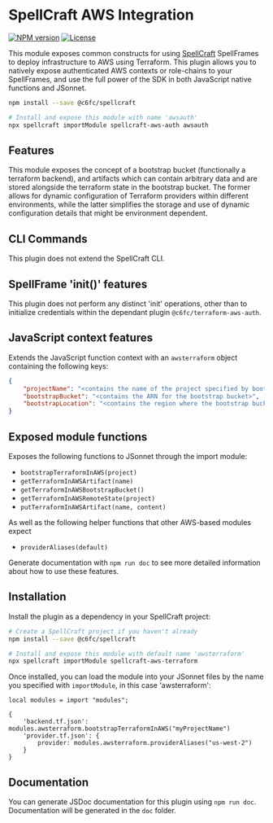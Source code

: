 # SpellCraft AWS Integration

[![NPM version](https://img.shields.io/npm/v/@c6fc/spellcraft-aws-terraform.svg?style=flat)](https://www.npmjs.com/package/@c6fc/spellcraft-aws-terraform)
[![License](https://img.shields.io/npm/l/@c6fc/spellcraft-aws-terraform.svg?style=flat)](https://opensource.org/licenses/MIT)

This module exposes common constructs for using [SpellCraft](https://github.com/@c6fc/spellcraft) SpellFrames to deploy infrastructure to AWS using Terraform. This plugin allows you to natively expose authenticated AWS contexts or role-chains to your SpellFrames, and use the full power of the SDK in both JavaScript native functions and JSonnet.

```sh
npm install --save @c6fc/spellcraft

# Install and expose this module with name 'awsauth'
npx spellcraft importModule spellcraft-aws-auth awsauth
```

## Features

This module exposes the concept of a bootstrap bucket (functionally a terraform backend), and artifacts which can contain arbitrary data and are stored alongside the terraform state in the bootstrap bucket. The former allows for dynamic configuration of Terraform providers within different environments, while the latter simplifies the storage and use of dynamic configuration details that might be environment dependent.

## CLI Commands

This plugin does not extend the SpellCraft CLI.

## SpellFrame 'init()' features

This plugin does not perform any distinct 'init' operations, other than to initialize credentials within the dependant plugin `@c6fc/terraform-aws-auth`.

## JavaScript context features

Extends the JavaScript function context with an `awsterraform` object containing the following keys:

```JSON
{ 
	"projectName": "<contains the name of the project specified by bootstrapTerraformInAWS()>",
	"bootstrapBucket": "<contains the ARN for the bootstrap bucket>",
	"bootstrapLocation": "<contains the region where the bootstrap bucket is located>"
}
```

## Exposed module functions

Exposes the following functions to JSonnet through the import module:

*	`bootstrapTerraformInAWS(project)`
*	`getTerraformInAWSArtifact(name)`
*	`getTerraformInAWSBootstrapBucket()`
*	`getTerraformInAWSRemoteState(project)`
*	`putTerraformInAWSArtifact(name, content)`

As well as the following helper functions that other AWS-based modules expect

*	`providerAliases(default)`


Generate documentation with `npm run doc` to see more detailed information about how to use these features.


## Installation

Install the plugin as a dependency in your SpellCraft project:

```bash
# Create a SpellCraft project if you haven't already
npm install --save @c6fc/spellcraft

# Install and expose this module with default name 'awsterraform'
npx spellcraft importModule spellcraft-aws-terraform
```

Once installed, you can load the module into your JSonnet files by the name you specified with `importModule`, in this case 'awsterraform':

```jsonnet
local modules = import "modules";

{
	'backend.tf.json': modules.awsterraform.bootstrapTerraformInAWS("myProjectName")
	'provider.tf.json': {
		provider: modules.awsterraform.providerAliases("us-west-2")
	}
}
```

## Documentation

You can generate JSDoc documentation for this plugin using `npm run doc`. Documentation will be generated in the `doc` folder.